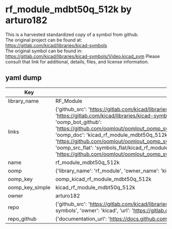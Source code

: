 # rf_module_mdbt50q_512k by arturo182  
This is a harvested standardized copy of a symbol from github.  
The original project can be found at:  
https://gitlab.com/kicad/libraries/kicad-symbols  
The original symbol can be found in:
https://gitlab.com/kicad/libraries/kicad-symbols/Video.kicad_sym
Please consult that link for additional, details, files, and license information.  
## yaml dump  
| Key | Value |  
| --- | --- |  
| library_name | RF_Module |  
| links | {'github_src': 'https://gitlab.com/kicad/libraries/kicad-symbols/Video.kicad_sym', 'github_src_repo': 'https://gitlab.com/kicad/libraries/kicad-symbols', 'oomp_bot': 'kicad_rf_module_mdbt50q_512k/working', 'oomp_bot_github': 'https://github.com/oomlout/oomlout_oomp_symbol_bot/tree/main/kicad_rf_module_mdbt50q_512k/working', 'oomp_doc': 'kicad_rf_module_mdbt50q_512k/working', 'oomp_doc_github': 'https://github.com/oomlout/oomlout_oomp_symbol_doc/tree/main/kicad_rf_module_mdbt50q_512k/working', 'oomp_src_flat': 'symbols_flat/kicad_rf_module_mdbt50q_512k/working', 'oomp_src_flat_github': 'https://github.com/oomlout/oomlout_oomp_symbol_src/tree/main/kicad_rf_module_mdbt50q_512k/working'} |  
| name | rf_module_mdbt50q_512k |  
| oomp | {'library_name': 'rf_module', 'owner_name': 'kicad', 'symbol_name': 'rf_module_mdbt50q_512k'} |  
| oomp_key | oomp_kicad_rf_module_mdbt50q_512k |  
| oomp_key_simple | kicad_rf_module_mdbt50q_512k |  
| owner | arturo182 |  
| repo | {'github_src': 'https://gitlab.com/kicad/libraries/kicad-symbols/Video.kicad_sym', 'name': 'libraries/kicad-symbols', 'owner': 'kicad', 'url': 'https://gitlab.com/kicad/libraries/kicad-symbols'} |  
| repo_github | {'documentation_url': 'https://docs.github.com/rest/repos/repos#get-a-repository', 'message': 'Not Found'} |  


